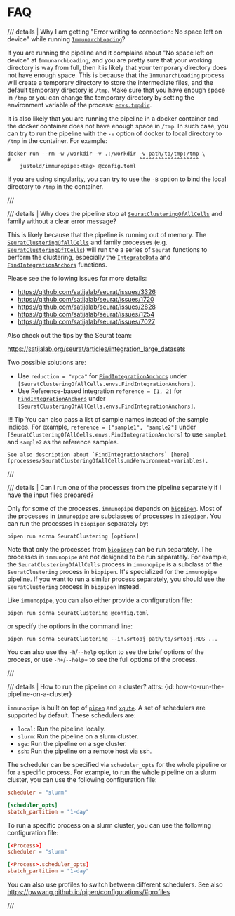 # FAQ

/// details | Why I am getting "Error writing to connection:  No space left on device" while running [`ImmunarchLoading`](processes/ImmunarchLoading.md)?

If you are running the pipeline and it complains about "No space left on device" at `ImmunarchLoading`, and you are pretty sure that your working directory is way from full, then  it is likely that your temporary directory does not have enough space. This is because that the `ImmunarchLoading` process will create a temporary directory to store the intermediate files, and the default temporary directory is `/tmp`. Make sure that you have enough space in `/tmp` or you can change the temporary directory by setting the environment variable of the process: [`envs.tmpdir`](processes/ImmunarchLoading.md#environment-variables).

It is also likely that you are running the pipeline in a docker container and the docker container does not have enough space in `/tmp`. In such case, you can try to run the pipeline with the `-v` option of docker to local directory to `/tmp` in the container. For example:

```shell
docker run --rm -w /workdir -v .:/workdir -v path/to/tmp:/tmp \
#                                         ^^^^^^^^^^^^^^^^^^^
    justold/immunopipe:<tag> @config.toml
```

If you are using singularity, you can try to use the `-B` option to bind the local directory to `/tmp` in the container.

///

/// details | Why does the pipeline stop at [`SeuratClusteringOfAllCells`](processes/SeuratClusteringOfAllCells.md) and family without a clear error message?

This is likely because that the pipeline is running out of memory. The [`SeuratClusteringOfAllCells`](processes/SeuratClusteringOfAllCells.md) and family processes (e.g. [`SeuratClusteringOfTCells`](processes/SeuratClusteringOfTCells.md)) will run the a series of `Seurat` functions to perform the clustering, especially the [`IntegrateData`](https://satijalab.org/seurat/reference/integratedata) and [`FindIntegrationAnchors`](https://satijalab.org/seurat/reference/findintegrationanchors) functions.

Please see the following issues for more details:

- <https://github.com/satijalab/seurat/issues/3326>
- <https://github.com/satijalab/seurat/issues/1720>
- <https://github.com/satijalab/seurat/issues/2828>
- <https://github.com/satijalab/seurat/issues/1254>
- <https://github.com/satijalab/seurat/issues/7027>

Also check out the tips by the Seurat team:

<https://satijalab.org/seurat/articles/integration_large_datasets>

Two possible solutions are:

- Use `reduction = "rpca"` for [`FindIntegrationAnchors`](https://satijalab.org/seurat/reference/findintegrationanchors) under `[SeuratClusteringOfAllCells.envs.FindIntegrationAnchors]`.
- Use Reference-based integration `reference = [1, 2]` for [`FindIntegrationAnchors`](https://satijalab.org/seurat/reference/findintegrationanchors) under `[SeuratClusteringOfAllCells.envs.FindIntegrationAnchors]`.

!!! Tip
    You can also pass a list of sample names instead of the sample indices. For example, `reference = ["sample1", "sample2"]` under `[SeuratClusteringOfAllCells.envs.FindIntegrationAnchors]` to use `sample1` and `sample2` as the reference samples.

    See also description about `FindIntegrationAnchors` [here](processes/SeuratClusteringOfAllCells.md#environment-variables).

///

/// details | Can I run one of the processes from the pipeline separately if I have the input files prepared?

Only for some of the processes. `immunopipe` depends on [`biopipen`][1]. Most of the processes in `immunopipe` are subclasses of processes in `biopipen`. You can run the processes in `biopipen` separately by:

```shell
pipen run scrna SeuratClustering [options]
```

Note that only the processes from [`biopipen`][1] can be run separately. The processes in `immunopipe` are not designed to be run separately. For example, the `SeuratClusteringOfAllCells` process in `immunopipe` is a subclass of the `SeuratClustering` process in `biopipen`. It's specialized for the `immunopipe` pipeline. If you want to run a similar process separately, you should use the `SeuratClustering` process in `biopipen` instead.

Like `immunopipe`, you can also either provide a configuration file:

```shell
pipen run scrna SeuratClustering @config.toml
```

or specify the options in the command line:

```shell
pipen run scrna SeuratClustering --in.srtobj path/to/srtobj.RDS ...
```

You can also use the `-h`/`--help` option to see the brief options of the process, or use `-h+`/`--help+` to see the full options of the process.

///

/// details | How to run the pipeline on a cluster?
    attrs: {id: how-to-run-the-pipeline-on-a-cluster}

`immunopipe` is built on top of [`pipen`][2] and [`xqute`][3]. A set of schedulers are supported by default. These schedulers are:

- `local`: Run the pipeline locally.
- `slurm`: Run the pipeline on a slurm cluster.
- `sge`: Run the pipeline on a sge cluster.
- `ssh`: Run the pipeline on a remote host via ssh.

The scheduler can be specified via `scheduler_opts` for the whole pipeline or for a specific process. For example, to run the whole pipeline on a slurm cluster, you can use the following configuration file:

```toml
scheduler = "slurm"

[scheduler_opts]
sbatch_partition = "1-day"
```

To run a specific process on a slurm cluster, you can use the following configuration file:

```toml
[<Process>]
scheduler = "slurm"

[<Process>.scheduler_opts]
sbatch_partition = "1-day"
```

You can also use profiles to switch between different schedulers. See also <https://pwwang.github.io/pipen/configurations/#profiles>

///

<p> </p>

[1]: https://github.com/pwwang/biopipen
[2]: https://github.com/pwwang/pipen
[3]: https://github.com/pwwang/xqute

